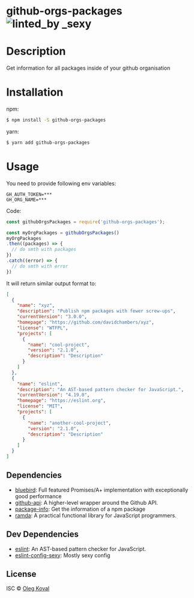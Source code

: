 # github-orgs-packages ![linted_by _sexy](https://img.shields.io/badge/linted_by-_sexy-brightgreen.svg)

# Description

Get information for all packages inside of your github organisation

# Installation

npm:
```sh
$ npm install -S github-orgs-packages
```

yarn:
```sh
$ yarn add github-orgs-packages
```

# Usage
You need to provide following env variables:

```
GH_AUTH_TOKEN=***
GH_ORG_NAME=***
```

Code:

```js
const githubOrgsPackages = require('github-orgs-packages');

const myOrgPackages = githubOrgsPackages()
myOrgPackages
.then((packages) => {
  // do smth with packages
})
.catch((error) => {
  // do smth with error
})
```

It will return similar output format to:

```json
[
  {
    "name": "xyz",
    "description": "Publish npm packages with fewer screw-ups",
    "currentVersion": "3.0.0",
    "homepage": "https://github.com/davidchambers/xyz",
    "license": "WTFPL",
    "projects": [
      {
        "name": "cool-project",
        "version": "2.1.0",
        "description": "Description"
      }
    ]
  },
  {
    "name": "eslint",
    "description": "An AST-based pattern checker for JavaScript.",
    "currentVersion": "4.19.0",
    "homepage": "https://eslint.org",
    "license": "MIT",
    "projects": [
      {
        "name": "another-cool-project",
        "version": "2.1.0",
        "description": "Description"
      }
    ]
  }
]
```

## Dependencies

- [bluebird](https://ghub.io/bluebird): Full featured Promises/A+ implementation with exceptionally good performance
- [github-api](https://ghub.io/github-api): A higher-level wrapper around the Github API.
- [package-info](https://ghub.io/package-info): Get the information of a npm package
- [ramda](https://ghub.io/ramda): A practical functional library for JavaScript programmers.

## Dev Dependencies

- [eslint](https://ghub.io/eslint): An AST-based pattern checker for JavaScript.
- [eslint-config-sexy](https://ghub.io/eslint-config-sexy): Mostly sexy config

## License

ISC © [Oleg Koval](https://github.com/oleg-koval)
